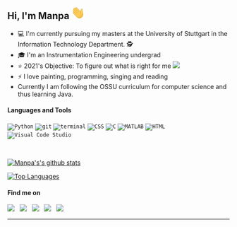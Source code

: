  <!--
**ReboreExplore/ReboreExplore** is a ✨ _special_ ✨ repository because its `README.md` (this file) appears on your GitHub profile.
-->

<h2 align="left">Hi, I'm Manpa <img src="https://raw.githubusercontent.com/ABSphreak/ABSphreak/master/gifs/Hi.gif" height="30" />
 </h2>

- 💻 I'm currently pursuing my masters at the University of Stuttgart in the Information Technology Department.  🕵️
- 🎓 I'm an Instrumentation Engineering undergrad 
- ⭐ 2021's Objective: To figure out what is right for me  <img src="https://media.giphy.com/media/WUlplcMpOCEmTGBtBW/giphy.gif" width="30">
- ⚡ I love painting, programming, singing and reading
- Currently I am following the OSSU curriculum for computer science and thus learning Java.


#### Languages and Tools 
<p>
  <code><img height="25" src="https://raw.githubusercontent.com/UjwalKandi/UjwalKandi/changes-to-readme/svg/python-5.svg" alt="Python"></code>
  <code><img height="25" src="https://raw.githubusercontent.com/UjwalKandi/UjwalKandi/changes-to-readme/svg/git-icon.svg" alt="git"></code>
  <code><img height="22" src="https://raw.githubusercontent.com/UjwalKandi/UjwalKandi/changes-to-readme/svg/terminal-1.svg" alt="terminal"></code>
  <code><img height="25" src="https://raw.githubusercontent.com/UjwalKandi/UjwalKandi/changes-to-readme/svg/css-3.svg" alt="CSS"></code>
  <code><img height="25" src="https://raw.githubusercontent.com/UjwalKandi/UjwalKandi/changes-to-readme/svg/c-2975.svg" alt="C"></code>
  <code><img height="25" src="https://raw.githubusercontent.com/UjwalKandi/UjwalKandi/master/svg/Matlab_Logo.png" alt="MATLAB"></code>
  <code><img height="25" src="https://raw.githubusercontent.com/UjwalKandi/UjwalKandi/changes-to-readme/svg/html-5.svg" alt="HTML"></code>
<code><img height="25" src="https://raw.githubusercontent.com/UjwalKandi/UjwalKandi/changes-to-readme/svg/visual-studio-code-1.svg" alt="Visual Code Studio"></code>

</p>

<br />

[![Manpa's's github stats](https://github-readme-stats.vercel.app/api?username=ReboreExplore)](https://github.com/ReboreExplore/github-readme-stats)

[![Top Languages](https://github-readme-stats.vercel.app/api/top-langs/?username=ReboreExplore)](https://github.com/ReboreExplore)

#### Find me on  


 <p align='left'>
   <a href="https://www.linkedin.com/in/manpa-barman-887308136/" target="_blank"><img height="25" src="https://raw.githubusercontent.com/UjwalKandi/UjwalKandi/changes-to-readme/svg/linkedin%20rect.svg"></a>&nbsp;&nbsp;
 <a href="https://twitter.com/manpa_97" target="_blank"><img height="25" src="https://raw.githubusercontent.com/UjwalKandi/UjwalKandi/changes-to-readme/svg/twitter%20rect.svg"></a>&nbsp;&nbsp;
 <a href="https://www.instagram.com/manpabarman/" target="_blank"><img height="25" src="https://raw.githubusercontent.com/UjwalKandi/UjwalKandi/changes-to-readme/svg/insta%20rect.svg"></a>&nbsp;&nbsp;
 <a href="https://www.kaggle.com/manpabarman" target="_blank"><img height="25" src="https://raw.githubusercontent.com/UjwalKandi/UjwalKandi/changes-to-readme/svg/Kaggle%20rect.svg"></a>&nbsp;&nbsp;
 <a href="https://github.com/ReboreExplore" target="_blank"><img height="25" src="https://raw.githubusercontent.com/UjwalKandi/UjwalKandi/changes-to-readme/svg/github%20rect.svg"></a>&nbsp;&nbsp;
 
 </p>



-----
